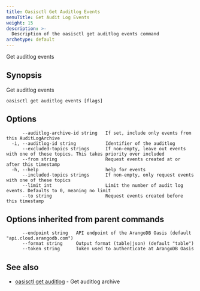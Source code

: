 ```yaml
---
title: Oasisctl Get Auditlog Events
menuTitle: Get Audit Log Events
weight: 15
description: >-
  Description of the oasisctl get auditlog events command
archetype: default
---
```

Get auditlog events

## Synopsis

Get auditlog events

```
oasisctl get auditlog events [flags]
```

## Options

```
      --auditlog-archive-id string   If set, include only events from this AuditLogArchive
  -i, --auditlog-id string           Identifier of the auditlog
      --excluded-topics strings      If non-empty, leave out events with one of these topics. This takes priority over included
      --from string                  Request events created at or after this timestamp
  -h, --help                         help for events
      --included-topics strings      If non-empty, only request events with one of these topics
      --limit int                    Limit the number of audit log events. Defaults to 0, meaning no limit
      --to string                    Request events created before this timestamp
```

## Options inherited from parent commands

```
      --endpoint string   API endpoint of the ArangoDB Oasis (default "api.cloud.arangodb.com")
      --format string     Output format (table|json) (default "table")
      --token string      Token used to authenticate at ArangoDB Oasis
```

## See also

* [oasisctl get auditlog](get-auditlog.md)	 - Get auditlog archive

